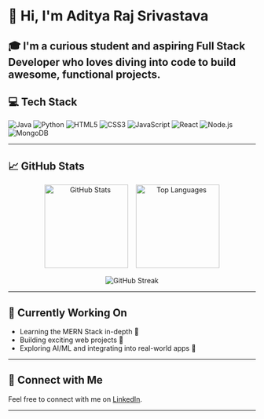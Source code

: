 # 👋 Hi, I'm Aditya Raj Srivastava

🎓 I'm a curious student and aspiring Full Stack Developer who loves diving into code to build awesome, functional projects.  
---

## 💻 Tech Stack
![Java](https://img.shields.io/badge/Java-ED8B00?style=for-the-badge&logo=java&logoColor=white)
![Python](https://img.shields.io/badge/Python-FFD43B?style=for-the-badge&logo=python&logoColor=darkgreen)
![HTML5](https://img.shields.io/badge/HTML5-E34F26?style=for-the-badge&logo=html5&logoColor=white)
![CSS3](https://img.shields.io/badge/CSS3-1572B6?style=for-the-badge&logo=css3&logoColor=white)
![JavaScript](https://img.shields.io/badge/JavaScript-F7DF1E?style=for-the-badge&logo=javascript&logoColor=black)
![React](https://img.shields.io/badge/React-20232a?style=for-the-badge&logo=react&logoColor=61DAFB)
![Node.js](https://img.shields.io/badge/Node.js-339933?style=for-the-badge&logo=nodedotjs&logoColor=white)
![MongoDB](https://img.shields.io/badge/MongoDB-4EA94B?style=for-the-badge&logo=mongodb&logoColor=white)

---

## 📈 GitHub Stats

<p align="center">
  <img src="https://github-readme-stats.vercel.app/api?username=adityarajsrv&show_icons=true&theme=radical" height="170" alt="GitHub Stats"/> &nbsp;&nbsp;
  <img src="https://github-readme-stats.vercel.app/api/top-langs/?username=adityarajsrv&layout=compact&theme=radical" height="170" alt="Top Languages"/>
</p>

<p align="center">
  <img src="https://streak-stats.demolab.com/?user=adityarajsrv&theme=radical" alt="GitHub Streak"/>
</p>

---

## 🚀 Currently Working On
- Learning the MERN Stack in-depth 🧠  
- Building exciting web projects 🧩  
- Exploring AI/ML and integrating into real-world apps 🤖  

---

## 🔗 Connect with Me  
Feel free to connect with me on [LinkedIn](https://www.linkedin.com/in/adityarajsrv).

---
